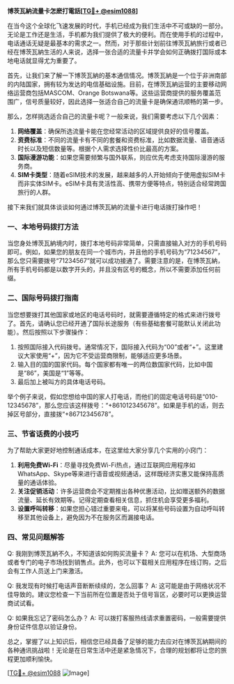 **博茨瓦納流量卡怎麽打電話[[TG💪+ @esim1088](https://t.me/s/esim1088)]**

在当今这个全球化飞速发展的时代，手机已经成为我们生活中不可或缺的一部分。无论是工作还是生活，手机都为我们提供了极大的便利。而在使用手机的过程中，电话通话无疑是最基本的需求之一。然而，对于那些计划前往博茨瓦納旅行或者已经在博茨瓦納生活的人来说，选择一张合适的流量卡并学会如何正确拨打国际或本地电话就显得尤为重要了。

首先，让我们来了解一下博茨瓦納的基本通信情况。博茨瓦納是一个位于非洲南部的内陆国家，拥有较为发达的电信基础设施。目前，在博茨瓦納运营的主要移动网络运营商包括MASCOM、Orange Botswana等。这些运营商提供的服务覆盖范围广，信号质量较好，因此选择一张适合自己的流量卡是确保通讯顺畅的第一步。

那么，怎样挑选适合自己的流量卡呢？一般来说，我们需要考虑以下几个因素：

1. **网络覆盖**：确保所选流量卡能在您经常活动的区域提供良好的信号覆盖。
2. **资费标准**：不同的流量卡有不同的套餐和资费标准，比如数据流量、语音通话时长以及短信数量等。根据个人需求选择性价比最高的方案。
3. **国际漫游功能**：如果您需要频繁与国外联系，则应优先考虑支持国际漫游的服务商。
4. **SIM卡类型**：随着eSIM技术的发展，越来越多的人开始倾向于使用虚拟SIM卡而非实体SIM卡。eSIM卡具有灵活性高、携带方便等特点，特别适合经常跨国旅行的人群。

接下来我们就具体谈谈如何通过博茨瓦納的流量卡进行电话拨打操作吧！

### 一、本地号码拨打方法

当您身处博茨瓦納境内时，拨打本地号码非常简单，只需直接输入对方的手机号码即可。例如，如果您的朋友在同一个城市内，并且他的手机号码为“71234567”，那么您只需要拨号“71234567”就可以成功接通了。需要注意的是，在博茨瓦納，所有手机号码都是以数字开头的，并且没有区号的概念，所以不需要添加任何前缀。

### 二、国际号码拨打指南

当您想要拨打其他国家或地区的电话号码时，就需要遵循特定的格式来进行拨号了。首先，请确认您已经开通了国际长途服务（有些基础套餐可能默认关闭此功能）。然后按照以下步骤操作：

1. 按照国际接入代码拨号。通常情况下，国际接入代码为“00”或者“+”。这里建议大家使用“+”，因为它不受运营商限制，能够适应更多场景。
2. 输入目的国的国家代码。每个国家都有唯一的两位数国家代码，比如中国是“86”，美国是“1”等等。
3. 最后加上被叫方的具体电话号码。

举个例子来说，假如您想给中国的家人打电话，而他们的固定电话号码是“010-12345678”，那么您应该这样拨号：“+861012345678”。如果是手机的话，则去掉区号部分，直接拨“+86712345678”。

### 三、节省话费的小技巧

为了帮助大家更好地控制通话成本，在这里给大家分享几个实用的小窍门：

1. **利用免费Wi-Fi**：尽量寻找免费Wi-Fi热点，通过互联网应用程序如WhatsApp、Skype等来进行语音或视频通话，这样既经济实惠又能保持高质量的通话体验。
2. **关注促销活动**：许多运营商会不定期推出各种优惠活动，比如赠送额外的数据流量、延长有效期等。记得定期查看相关信息，抓住机会享受更多福利。
3. **设置呼叫转移**：如果您担心错过重要来电，可以将某些号码设置为自动呼叫转移至其他设备上，避免因为不在服务区而漏接电话。

### 四、常见问题解答

Q: 我刚到博茨瓦納不久，不知道该如何购买流量卡？
A: 您可以在机场、大型商场或者专门的电子市场找到销售点。此外，也可以下载相关应用程序在线订购，之后会有工作人员送上门来激活。

Q: 我发现有时候打电话声音断断续续的，怎么回事？
A: 这可能是由于网络状况不佳导致的。建议您检查一下当前所在位置是否处于信号盲区，必要时可以更换运营商试试看。

Q: 如果我忘记了密码怎么办？
A: 可以拨打客服热线请求重置密码，一般需要提供身份证件信息以验证身份。

总之，掌握了以上知识后，相信您已经具备了足够的能力去应对在博茨瓦納期间的各种通讯挑战啦！无论是在日常生活中还是紧急情况下，合理的规划都将让您的旅程更加顺利愉快。

[[TG💪+ @esim1088](https://t.me/s/esim1088) ![Image](https://i.postimg.cc/4NQfJmqS/Snipaste-2025-05-13-00-14-12.png)]